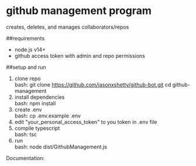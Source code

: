 # github management program

creates, deletes, and manages collaborators/repos

##requirements
- node.js v14+
- github access token with admin and repo permissions

##setup and run
1. clone repo\
   bash:
   git clone https://github.com/jasonxshetty/github-bot.git
   cd github-management
2. install dependencies\
    bash: npm install
3. create .env\
    bash: cp .env.example .env
4. edit "your_personal_access_token" to you token in .env file
5. compile typescript\
    bash: tsc
7. run\
    bash: node dist/GithubManagement.js

Documentation:
   
